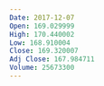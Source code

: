 ```yaml
---
Date: 2017-12-07
Open: 169.029999
High: 170.440002
Low: 168.910004
Close: 169.320007
Adj Close: 167.984711
Volume: 25673300
---
```

